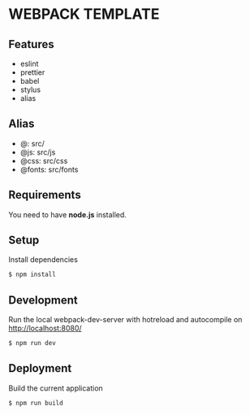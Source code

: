 # WEBPACK TEMPLATE

## Features
- eslint
- prettier
- babel
- stylus
- alias

## Alias
- @: src/
- @js: src/js
- @css: src/css
- @fonts: src/fonts

## Requirements
You need to have <b>node.js</b> installed. 

## Setup
Install dependencies
```sh
$ npm install
```

## Development
Run the local webpack-dev-server with hotreload and autocompile on [http://localhost:8080/](http://localhost:8080/)
```sh
$ npm run dev
```

## Deployment
Build the current application
```sh
$ npm run build
```